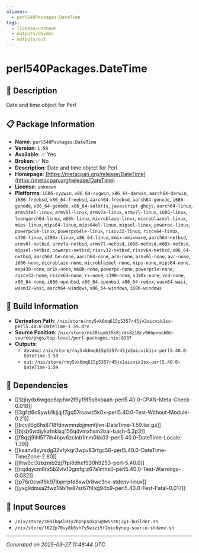 ```yaml
---
aliases:
  - perl540Packages.DateTime
tags:
  - license/unknown
  - outputs/devdoc
  - outputs/out
---
```


# perl540Packages.DateTime

## 📝 Description

Date and time object for Perl

## 📋 Package Information

- **Name**: `perl540Packages.DateTime`
- **Version**: `1.59`
- **Available**: ✅ Yes
- **Broken**: ✅ No
- **Description**: Date and time object for Perl
- **Homepage**: [https://metacpan.org/release/DateTime](https://metacpan.org/release/DateTime)
- **License**: `unknown`
- **Platforms**: `i686-cygwin`, `x86_64-cygwin`, `x86_64-darwin`, `aarch64-darwin`, `i686-freebsd`, `x86_64-freebsd`, `aarch64-freebsd`, `aarch64-genode`, `i686-genode`, `x86_64-genode`, `x86_64-solaris`, `javascript-ghcjs`, `aarch64-linux`, `armv5tel-linux`, `armv6l-linux`, `armv7a-linux`, `armv7l-linux`, `i686-linux`, `loongarch64-linux`, `m68k-linux`, `microblaze-linux`, `microblazeel-linux`, `mips-linux`, `mips64-linux`, `mips64el-linux`, `mipsel-linux`, `powerpc-linux`, `powerpc64-linux`, `powerpc64le-linux`, `riscv32-linux`, `riscv64-linux`, `s390-linux`, `s390x-linux`, `x86_64-linux`, `mmix-mmixware`, `aarch64-netbsd`, `armv6l-netbsd`, `armv7a-netbsd`, `armv7l-netbsd`, `i686-netbsd`, `m68k-netbsd`, `mipsel-netbsd`, `powerpc-netbsd`, `riscv32-netbsd`, `riscv64-netbsd`, `x86_64-netbsd`, `aarch64_be-none`, `aarch64-none`, `arm-none`, `armv6l-none`, `avr-none`, `i686-none`, `microblaze-none`, `microblazeel-none`, `mips-none`, `mips64-none`, `msp430-none`, `or1k-none`, `m68k-none`, `powerpc-none`, `powerpcle-none`, `riscv32-none`, `riscv64-none`, `rx-none`, `s390-none`, `s390x-none`, `vc4-none`, `x86_64-none`, `i686-openbsd`, `x86_64-openbsd`, `x86_64-redox`, `wasm64-wasi`, `wasm32-wasi`, `aarch64-windows`, `x86_64-windows`, `i686-windows`

## 🔧 Build Information

- **Derivation Path**: `/nix/store/rmy5vk6mq615p5357r45jv2aicvik1sx-perl5.40.0-DateTime-1.59.drv`
- **Source Position**: `/nix/store/ns30sqxb36k8jrds8z18rv96bpnwc60d-source/pkgs/top-level/perl-packages.nix:8937`
- **Outputs**:
  - `devdoc`:  `/nix/store/rmy5vk6mq615p5357r45jv2aicvik1sx-perl5.40.0-DateTime-1.59`
  - `out`:  `/nix/store/rmy5vk6mq615p5357r45jv2aicvik1sx-perl5.40.0-DateTime-1.59`

## 🔗 Dependencies

- [[1zjhydx6wgqc6qchw2f9y19f5s6xbaah-perl5.40.0-CPAN-Meta-Check-0.018]]
- [[3gfzl6c9ywb1kjjqjf7gq57rsawz5k0x-perl5.40.0-Test-Without-Module-0.21]]
- [[bcvjl6g6hsll718fdnwmnzbjjmmfjlvn-DateTime-1.59.tar.gz]]
- [[bjsb6wdjykafnkixq156qdvmxhsm2bai-bash-5.3p3]]
- [[f8qzj9ihl577ih4hpv6zclnb1mm0kk03-perl5.40.0-DateTime-Locale-1.39]]
- [[ksanv8syrsdg32xfykqr3wpv83rfgc50-perl5.40.0-DateTime-TimeZone-2.60]]
- [[lhw9cl3zbzmb2zj7fpi8dhxf930h9253-perl-5.40.0]]
- [[nqdqycm6rx5b2vlv10gmfgrz67a1mhs0-perl5.40.0-Test-Warnings-0.032]]
- [[p76r0cwlf6k97ibprrpfd8xw0r8wc3nx-stdenv-linux]]
- [[yxg9dmsa2fwz1l9x1w87sr67f4xg94b9-perl5.40.0-Test-Fatal-0.017]]

## 📁 Input Sources

- `/nix/store/380ibq4l01y2bphpsdxp5q9w5szmj3y1-builder.sh`
- `/nix/store/l622p70vy8k5sh7y5wizi5f2mic6ynpg-source-stdenv.sh`

---
*Generated on 2025-09-27 11:48:44 UTC*
